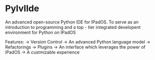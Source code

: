 # PylvIIde
An advanced open-source Python IDE for IPadOS. To serve as an introduction to programming and a top - tier integrated developent environment for Python on IPadOS

Features:
-> Version Control
-> An advanced Python language model
-> Refactorings
-> Plugins
-> An interface which leverages the power of IPadOS
-> A custmizable experience
